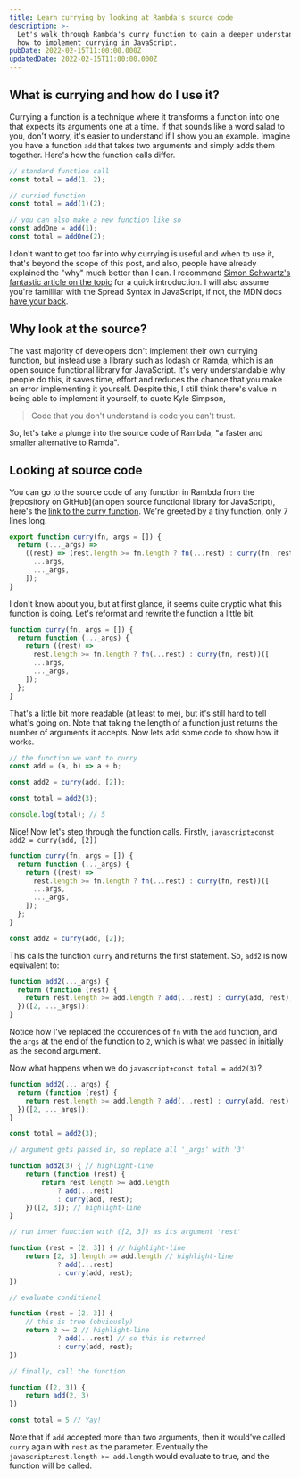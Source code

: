 ```yaml
---
title: Learn currying by looking at Rambda's source code
description: >-
  Let's walk through Rambda's curry function to gain a deeper understanding of
  how to implement currying in JavaScript.
pubDate: 2022-02-15T11:00:00.000Z
updatedDate: 2022-02-15T11:00:00.000Z
---
```


## What is currying and how do I use it?

Currying a function is a technique where it transforms a function into one that expects its arguments one at a time. If that sounds like a word salad to you, don't worry, it's easier to understand if I show you an example. Imagine you have a function `add` that takes two arguments and simply adds them together. Here's how the function calls differ.

```javascript
// standard function call
const total = add(1, 2);

// curried function
const total = add(1)(2);

// you can also make a new function like so
const addOne = add(1);
const total = addOne(2);
```

I don't want to get too far into why currying is useful and when to use it, that's beyond the scope of this post, and also, people have already explained the "why" much better than I can. I recommend [Simon Schwartz's fantastic article on the topic](https://medium.com/dailyjs/why-the-fudge-should-i-use-currying-84e4000c8743) for a quick introduction. I will also assume you're familliar with the Spread Syntax in JavaScript, if not, the MDN docs [have your back](https://developer.mozilla.org/en-US/docs/Web/JavaScript/Reference/Operators/Spread_syntax).

## Why look at the source?

The vast majority of developers don't implement their own currying function, but instead use a library such as lodash or Ramda, which is an open source functional library for JavaScript. It's very understandable why people do this, it saves time, effort and reduces the chance that you make an error implementing it yourself. Despite this, I still think there's value in being able to implement it yourself, to quote Kyle Simpson,

> Code that you don't understand is code you can't trust.

So, let's take a plunge into the source code of Rambda, "a faster and smaller alternative to Ramda".

## Looking at source code

You can go to the source code of any function in Rambda from the [repository on GitHub](an open source functional library for JavaScript), here's the [link to the curry function](https://github.com/selfrefactor/rambda/blob/master/src/curry.js). We're greeted by a tiny function, only 7 lines long.

```javascript
export function curry(fn, args = []) {
  return (..._args) =>
    ((rest) => (rest.length >= fn.length ? fn(...rest) : curry(fn, rest)))([
      ...args,
      ..._args,
    ]);
}
```

I don't know about you, but at first glance, it seems quite cryptic what this function is doing. Let's reformat and rewrite the function a little bit.

```javascript
function curry(fn, args = []) {
  return function (..._args) {
    return ((rest) =>
      rest.length >= fn.length ? fn(...rest) : curry(fn, rest))([
      ...args,
      ..._args,
    ]);
  };
}
```

That's a little bit more readable (at least to me), but it's still hard to tell what's going on. Note that taking the length of a function just returns the number of arguments it accepts. Now lets add some code to show how it works.

```javascript
// the function we want to curry
const add = (a, b) => a + b;

const add2 = curry(add, [2]);

const total = add2(3);

console.log(total); // 5
```

Nice! Now let's step through the function calls. Firstly, `javascript±const add2 = curry(add, [2])`

```javascript
function curry(fn, args = []) {
  return function (..._args) {
    return ((rest) =>
      rest.length >= fn.length ? fn(...rest) : curry(fn, rest))([
      ...args,
      ..._args,
    ]);
  };
}

const add2 = curry(add, [2]);
```

This calls the function `curry` and returns the first statement. So, `add2` is now equivalent to:

```javascript
function add2(..._args) {
  return (function (rest) {
    return rest.length >= add.length ? add(...rest) : curry(add, rest);
  })([2, ..._args]);
}
```

Notice how I've replaced the occurences of `fn` with the `add` function, and the `args` at the end of the function to `2`, which is what we passed in initially as the second argument.

Now what happens when we do `javascript±const total = add2(3)`?

```javascript
function add2(..._args) {
  return (function (rest) {
    return rest.length >= add.length ? add(...rest) : curry(add, rest);
  })([2, ..._args]);
}

const total = add2(3);
```

```javascript
// argument gets passed in, so replace all '_args' with '3'

function add2(3) { // highlight-line
	return (function (rest) {
		return rest.length >= add.length
			? add(...rest)
			: curry(add, rest);
	})([2, 3]); // highlight-line
}
```

```javascript
// run inner function with ([2, 3]) as its argument 'rest'

function (rest = [2, 3]) { // highlight-line
	return [2, 3].length >= add.length // highlight-line
			? add(...rest)
			: curry(add, rest);
})
```

```javascript
// evaluate conditional

function (rest = [2, 3]) {
	// this is true (obviously)
	return 2 >= 2 // highlight-line
			? add(...rest) // so this is returned
			: curry(add, rest);
})
```

```javascript
// finally, call the function

function ([2, 3]) {
	return add(2, 3)
})

const total = 5 // Yay!
```

Note that if `add` accepted more than two arguments, then it would've called `curry` again with `rest` as the parameter. Eventually the `javascript±rest.length >= add.length` would evaluate to true, and the function will be called.
